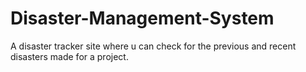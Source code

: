 # Disaster-Management-System
A disaster tracker site where u can check for the previous and recent disasters made for a project.
